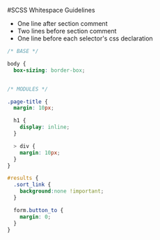 #SCSS Whitespace Guidelines

* One line after section comment
* Two lines before section comment
* One line before each selector's css declaration

```scss
/* BASE */

body {
  box-sizing: border-box;


/* MODULES */

.page-title {
  margin: 10px;

  h1 {
    display: inline;
  }

  > div {
    margin: 10px;
  }
}

#results {
  .sort_link {
    background:none !important;
  }

  form.button_to {
    margin: 0;
  }
}
```
